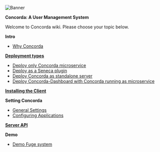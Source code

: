 ![Banner][]

**Concorda: A User Management System**

Welcome to Concorda wiki. Please choose your topic below.

**Intro**

 - [Why Concorda](./doc/why-concorda.md)

**[Deployment types](./doc/deployment-types.md)**

 - [Deploy only Concorda microservice](./doc/deploy-microservice.md)
 - [Deploy as a Seneca plugin](./doc/deploy-plugin.md)
 - [Deploy Concorda as standalone server](./doc/deploy-monolith.md)
 - [Deploy Concorda-Dashboard with Concorda running as microservice](./doc/deploy-dashboard-and-microservice.md)

**[Installing the Client](./doc/install-client.md)**

**Setting Concorda**

 - [General Settings](./doc/general-settings.md)
 - [Configuring Applications](./doc/configuring-clients.md)

**[Server API](./doc/server-api.md)**

**Demo**

 - [Demo Fuge system](./doc/demo-fuge.md)


[Banner]: https://raw.githubusercontent.com/concorda/concorda-dashboard/master/public/client/assets/img/logo-concorda-banner.png
